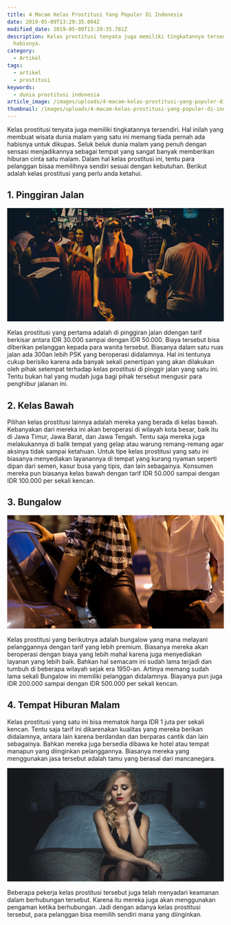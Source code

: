 ```yaml
---
title: 4 Macam Kelas Prostitusi Yang Populer Di Indonesia
date: 2019-05-09T13:29:35.094Z
modified_date: 2019-05-09T13:29:35.781Z
description: Kelas prostitusi tenyata juga memiliki tingkatannya tersendiri. Hal inilah yang membuat wisata dunia malam yang satu ini memang tiada pernah ada
  habisnya.
category:
  - Artikel
tags:
  - artikel
  - prostitusi
keywords:
  - dunia prostitusi indonesia
article_image: /images/uploads/4-macam-kelas-prostitusi-yang-populer-di-indonesia-2.jpg
thumbnail: /images/uploads/4-macam-kelas-prostitusi-yang-populer-di-indonesia-2-028.jpg
---
```

Kelas prostitusi tenyata juga memiliki tingkatannya tersendiri. Hal inilah yang membuat wisata dunia malam yang satu ini memang tiada pernah ada habisnya untuk dikupas. Seluk beluk dunia malam yang penuh dengan sensasi menjadikannya sebagai tempat yang sangat banyak memberikan hiburan cinta satu malam. Dalam hal kelas prostitusi ini, tentu para pelanggan bisaa memilihnya sendiri sesuai dengan kebutuhan. Berikut adalah kelas prostitusi yang perlu anda ketahui.

## 1. Pinggiran Jalan

![4 Macam Kelas Prostitusi Yang Populer Di Indonesia](/images/uploads/4-macam-kelas-prostitusi-yang-populer-di-indonesia.jpg)

Kelas prostitusi yang pertama adalah di pinggiran jalan ddengan tarif berkisar antara IDR 30.000 sampai dengan IDR 50.000. Biaya tersebut bisa diberikan pelanggan kepada para wanita tersebut. Biasanya dalam satu ruas jalan ada 300an lebih PSK yang beroperasi didalamnya. Hal ini tentunya cukup berisiko karena ada banyak sekali penertipan yang akan dilakukan oleh pihak setempat terhadap kelas prostitusi di pinggir jalan yang satu ini. Tentu bukan hal yang mudah juga bagi pihak tersebut mengusir para penghibur jalanan ini.

## 2. Kelas Bawah

Pilihan kelas prostitusi lainnya adalah mereka yang berada di kelas bawah. Kebanyakan dari mereka ini akan beroperasi di wilayah kota besar, baik itu di Jawa Timur, Jawa Barat, dan Jawa Tengah. Tentu saja mereka juga melakukannya di balik tempat yang gelap atau warung remang-remang agar aksinya tidak sampai ketahuan. Untuk tipe kelas prostitusi yang satu ini biasanya menyediakan layanannya di tempat yang kurang nyaman seperti dipan dari semen, kasur busa yang tipis, dan lain sebagainya. Konsumen mereka pun biasanya kelas bawah dengan tarif IDR 50.000 sampai dengan IDR 100.000 per sekali kencan.

## 3. Bungalow

![4 Macam Kelas Prostitusi Yang Populer Di Indonesia](/images/uploads/4-macam-kelas-prostitusi-yang-populer-di-indonesia-2.jpg)

Kelas prostitusi yang berikutnya adalah bungalow yang mana melayani pelanggannya dengan tarif yang lebih premium. Biasanya mereka akan beroperasi dengan biaya yang lebih mahal karena juga menyediakan layanan yang lebih baik. Bahkan hal semacam ini sudah lama terjadi dan tumbuh di beberapa wilayah sejak era 1950-an. Artinya memang sudah lama sekali Bungalow ini memiliki pelanggan didalamnya. Biayanya pun juga IDR 200.000 sampai dengan IDR 500.000 per sekali kencan.

## 4. Tempat Hiburan Malam

Kelas prostitusi yang satu ini bisa mematok harga IDR 1 juta per sekali kencan. Tentu saja tarif ini dikarenakan kualitas yang mereka berikan didalamnya, antara lain karena berdandan dan berparas cantik dan lain sebagainya. Bahkan mereka juga bersedia dibawa ke hotel atau tempat manapun yang diinginkan pelanggannya. Biasanya mereka yang menggunakan jasa tersebut adalah tamu yang berasal dari mancanegara.

![4 Macam Kelas Prostitusi Yang Populer Di Indonesia](/images/uploads/4-macam-kelas-prostitusi-yang-populer-di-indonesia-1.jpeg)

Beberapa pekerja kelas prostitusi tersebut juga telah menyadari keamanan dalam berhubungan tersebut. Karena itu mereka juga akan menggunakan pengaman ketika berhubungan. Jadi dengan adanya kelas prostitusi tersebut, para pelanggan bisa memilih sendiri mana yang diinginkan.
